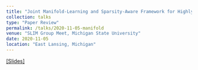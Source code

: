 ```yaml
---
title: "Joint Manifold-Learning and Sparsity-Aware Framework for Highly Accelerated Dynamic Magnetic Resonance Imaging"
collection: talks
type: "Paper Review"
permalink: /talks/2020-11-05-manifold
venue: "SLIM Group Meet, Michigan State University"
date: 2020-11-05
location: "East Lansing, Michigan"
---
```


[[Slides]](/files/2020_11_05_manifold.pdf)
